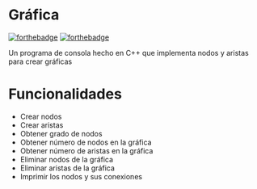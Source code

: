 # Gráfica

[![forthebadge](https://forthebadge.com/images/badges/made-with-c-plus-plus.svg)](http://forthebadge.com)
[![forthebadge](http://forthebadge.com/images/badges/built-with-love.svg)](http://forthebadge.com)

Un programa de consola hecho en C++ que implementa nodos y aristas para crear gráficas

# Funcionalidades
* Crear nodos
* Crear aristas
* Obtener grado de nodos
* Obtener número de nodos en la gráfica
* Obtener número de aristas en la gráfica
* Eliminar nodos de la gráfica
* Eliminar aristas de la gráfica
* Imprimir los nodos y sus conexiones
